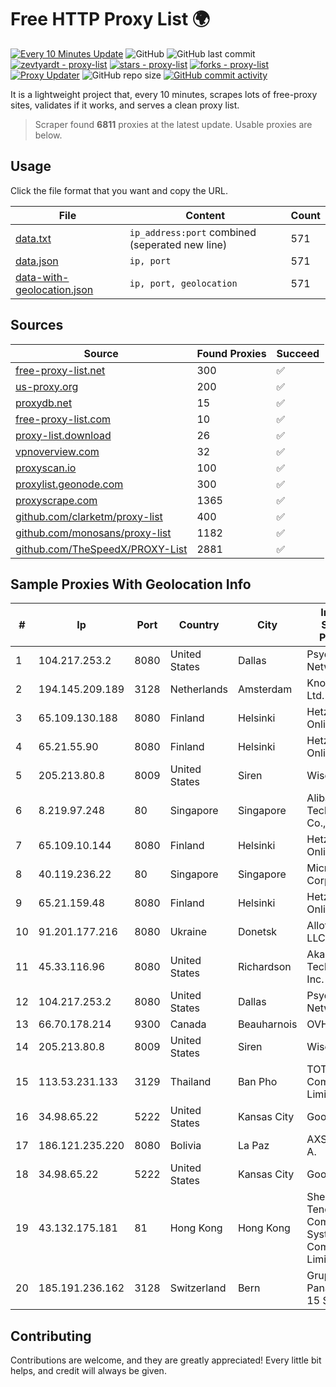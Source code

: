 
# Free HTTP Proxy List 🌍

[![Every 10 Minutes Update](https://github.com/mertguvencli/http-proxy-list/actions/workflows/main.yml/badge.svg?branch=main)](https://github.com/mertguvencli/http-proxy-list/actions/workflows/main.yml)
![GitHub](https://img.shields.io/github/license/mertguvencli/http-proxy-list)
![GitHub last commit](https://img.shields.io/github/last-commit/mertguvencli/http-proxy-list)
[![zevtyardt - proxy-list](https://img.shields.io/static/v1?label=zevtyardt&message=proxy-list&color=blue&logo=github)](https://github.com/zevtyardt/proxy-list "Go to GitHub repo")
[![stars - proxy-list](https://img.shields.io/github/stars/zevtyardt/proxy-list?style=social)](https://github.com/zevtyardt/proxy-list)
[![forks - proxy-list](https://img.shields.io/github/forks/zevtyardt/proxy-list?style=social)](https://github.com/zevtyardt/proxy-list)
[![Proxy Updater](https://github.com/zevtyardt/proxy-list/workflows/Proxy%20Updater/badge.svg)](https://github.com/zevtyardt/proxy-list/actions?query=workflow:"Proxy+Updater")
![GitHub repo size](https://img.shields.io/github/repo-size/zevtyardt/proxy-list)
[![GitHub commit activity](https://img.shields.io/github/commit-activity/m/zevtyardt/proxy-list?logo=commits)](https://github.com/zevtyardt/proxy-list/commits/main)

It is a lightweight project that, every 10 minutes, scrapes lots of free-proxy sites, validates if it works, and serves a clean proxy list.

> Scraper found **6811** proxies at the latest update. Usable proxies are below.

## Usage

Click the file format that you want and copy the URL.

|File|Content|Count|
|----|-------|-----|
|[data.txt](https://raw.githubusercontent.com/mertguvencli/http-proxy-list/main/proxy-list/data.txt)|`ip_address:port` combined (seperated new line)|571|
|[data.json](https://raw.githubusercontent.com/mertguvencli/http-proxy-list/main/proxy-list/data.json)|`ip, port`|571|
|[data-with-geolocation.json](https://raw.githubusercontent.com/mertguvencli/http-proxy-list/main/proxy-list/data-with-geolocation.json)|`ip, port, geolocation`|571|

## Sources

|Source|Found Proxies|Succeed|
|------|-------------|-------|
|[free-proxy-list.net](https://free-proxy-list.net)|300|✅|
|[us-proxy.org](https://www.us-proxy.org)|200|✅|
|[proxydb.net](http://proxydb.net)|15|✅|
|[free-proxy-list.com](https://free-proxy-list.com/?page=&port=&type%5B%5D=http&type%5B%5D=https&up_time=0&search=Search)|10|✅|
|[proxy-list.download](https://www.proxy-list.download/HTTP)|26|✅|
|[vpnoverview.com](https://vpnoverview.com/privacy/anonymous-browsing/free-proxy-servers)|32|✅|
|[proxyscan.io](https://www.proxyscan.io)|100|✅|
|[proxylist.geonode.com](https://proxylist.geonode.com/api/proxy-list?limit=300&page=1&sort_by=lastChecked&sort_type=desc&protocols=http,https)|300|✅|
|[proxyscrape.com](https://api.proxyscrape.com/v2/?request=displayproxies&protocol=http&timeout=10000&country=all&ssl=all&anonymity=all)|1365|✅|
|[github.com/clarketm/proxy-list](https://raw.githubusercontent.com/clarketm/proxy-list/master/proxy-list-raw.txt)|400|✅|
|[github.com/monosans/proxy-list](https://raw.githubusercontent.com/monosans/proxy-list/main/proxies/http.txt)|1182|✅|
|[github.com/TheSpeedX/PROXY-List](https://raw.githubusercontent.com/TheSpeedX/PROXY-List/master/http.txt)|2881|✅|


## Sample Proxies With Geolocation Info

|#|Ip|Port|Country|City|Internet Service Provider|
|-|--|----|-------|----|-------------------------|
|1|104.217.253.2|8080|United States|Dallas|Psychz Networks|
|2|194.145.209.189|3128|Netherlands|Amsterdam|KnownSRV Ltd.|
|3|65.109.130.188|8080|Finland|Helsinki|Hetzner Online GmbH|
|4|65.21.55.90|8080|Finland|Helsinki|Hetzner Online GmbH|
|5|205.213.80.8|8009|United States|Siren|WiscNet|
|6|8.219.97.248|80|Singapore|Singapore|Alibaba (US) Technology Co., Ltd.|
|7|65.109.10.144|8080|Finland|Helsinki|Hetzner Online GmbH|
|8|40.119.236.22|80|Singapore|Singapore|Microsoft Corporation|
|9|65.21.159.48|8080|Finland|Helsinki|Hetzner Online GmbH|
|10|91.201.177.216|8080|Ukraine|Donetsk|Allotelecom LLC|
|11|45.33.116.96|8080|United States|Richardson|Akamai Technologies, Inc.|
|12|104.217.253.2|8080|United States|Dallas|Psychz Networks|
|13|66.70.178.214|9300|Canada|Beauharnois|OVH SAS|
|14|205.213.80.8|8009|United States|Siren|WiscNet|
|15|113.53.231.133|3129|Thailand|Ban Pho|TOT Public Company Limited|
|16|34.98.65.22|5222|United States|Kansas City|Google LLC|
|17|186.121.235.220|8080|Bolivia|La Paz|AXS Bolivia S. A.|
|18|34.98.65.22|5222|United States|Kansas City|Google LLC|
|19|43.132.175.181|81|Hong Kong|Hong Kong|Shenzhen Tencent Computer Systems Company Limited|
|20|185.191.236.162|3128|Switzerland|Bern|Grupo Panaglobal 15 S.A|



## Contributing

Contributions are welcome, and they are greatly appreciated! Every
little bit helps, and credit will always be given.


